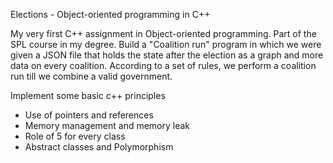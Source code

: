 Elections - Object-oriented programming in C++

My very first C++ assignment in Object-oriented programming. Part of the SPL course in my degree.
Build a "Coalition run" program in which we were given a JSON file that holds the state after the election as a graph and more data on every coalition.
According to a set of rules, we perform a coalition run till we combine a valid government.

Implement some basic c++ principles
-	Use of pointers and references
-	Memory management and memory leak
-	Role of 5 for every class
-	Abstract classes and Polymorphism
